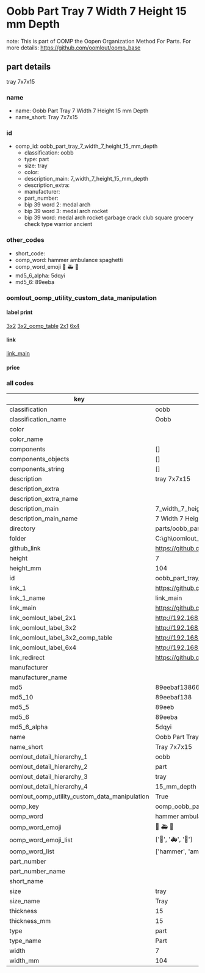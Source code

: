 # Oobb Part Tray 7 Width 7 Height 15 mm Depth  

note: This is part of OOMP the Oopen Organization Method For Parts. For more details: https://github.com/oomlout/oomp_base

##  part details
  



tray 7x7x15



### name
* name: Oobb Part Tray 7 Width 7 Height 15 mm Depth
* name_short: Tray 7x7x15 
### id
* oomp_id: oobb_part_tray_7_width_7_height_15_mm_depth
  * classification: oobb
  * type: part
  * size: tray
  * color: 
  * description_main: 7_width_7_height_15_mm_depth
  * description_extra: 
  * manufacturer: 
  * part_number: 
  * bip 39 word 2: medal arch
  * bip 39 word 3: medal arch rocket
  * bip 39 word: medal arch rocket garbage crack club square grocery check type warrior ancient

### other_codes
* short_code: 
* oomp_word: hammer ambulance spaghetti
* oomp_word_emoji :hammer: :ambulance: :spaghetti:
* md5_6_alpha: 5dqyi
* md5_6: 89eeba






### oomlout_oomp_utility_custom_data_manipulation
#### label print
[3x2](http://192.168.1.245:1112/?label=oomp%205dqyi)
[3x2_oomp_table](http://192.168.1.108:1112/?label=oomp%205dqyi)
[2x1](http://192.168.1.242:1112/?label=oomp%205dqyi)
[6x4](http://192.168.1.55:1112/?label=oomp%205dqyi)    

#### link

[link_main](https://github.com/oomlout/oomlout_oobb_version_4_generated_parts/tree/main/navigation_oomp/oobb/part/tray/7_width_7_height_15_mm_depth/part)                              

#### price







### all codes 
| key | value |  
| --- | --- |  
| classification | oobb |  
| classification_name | Oobb |  
| color |  |  
| color_name |  |  
| components | [] |  
| components_objects | [] |  
| components_string | [] |  
| description | tray 7x7x15 |  
| description_extra |  |  
| description_extra_name |  |  
| description_main | 7_width_7_height_15_mm_depth |  
| description_main_name | 7 Width 7 Height 15 mm Depth |  
| directory | parts/oobb_part_tray_7_width_7_height_15_mm_depth |  
| folder | C:\gh\oomlout_oobb_version_4_generated_parts\parts\oobb_part_tray_7_width_7_height_15_mm_depth |  
| github_link | https://github.com/oomlout/oomlout_oomp_part_src/tree/main/parts/oobb_part_tray_7_width_7_height_15_mm_depth |  
| height | 7 |  
| height_mm | 104 |  
| id | oobb_part_tray_7_width_7_height_15_mm_depth |  
| link_1 | https://github.com/oomlout/oomlout_oobb_version_4_generated_parts/tree/main/navigation_oomp/oobb/part/tray/7_width_7_height_15_mm_depth/part |  
| link_1_name | link_main |  
| link_main | https://github.com/oomlout/oomlout_oobb_version_4_generated_parts/tree/main/navigation_oomp/oobb/part/tray/7_width_7_height_15_mm_depth/part |  
| link_oomlout_label_2x1 | http://192.168.1.242:1112/?label=oomp%205dqyi |  
| link_oomlout_label_3x2 | http://192.168.1.245:1112/?label=oomp%205dqyi |  
| link_oomlout_label_3x2_oomp_table | http://192.168.1.108:1112/?label=oomp%205dqyi |  
| link_oomlout_label_6x4 | http://192.168.1.55:1112/?label=oomp%205dqyi |  
| link_redirect | https://github.com/oomlout/oomlout_oobb_version_4_generated_parts/tree/main/parts/oobb_tray_07_07_15 |  
| manufacturer |  |  
| manufacturer_name |  |  
| md5 | 89eebaf13866da6cb098e5f976c2c452 |  
| md5_10 | 89eebaf138 |  
| md5_5 | 89eeb |  
| md5_6 | 89eeba |  
| md5_6_alpha | 5dqyi |  
| name | Oobb Part Tray 7 Width 7 Height 15 mm Depth |  
| name_short | Tray 7x7x15  |  
| oomlout_detail_hierarchy_1 | oobb |  
| oomlout_detail_hierarchy_2 | part |  
| oomlout_detail_hierarchy_3 | tray |  
| oomlout_detail_hierarchy_4 | 15_mm_depth |  
| oomlout_oomp_utility_custom_data_manipulation | True |  
| oomp_key | oomp_oobb_part_tray_7_width_7_height_15_mm_depth |  
| oomp_word | hammer ambulance spaghetti |  
| oomp_word_emoji | :hammer: :ambulance: :spaghetti: |  
| oomp_word_emoji_list | [':hammer:', ':ambulance:', ':spaghetti:'] |  
| oomp_word_list | ['hammer', 'ambulance', 'spaghetti'] |  
| part_number |  |  
| part_number_name |  |  
| short_name |  |  
| size | tray |  
| size_name | Tray |  
| thickness | 15 |  
| thickness_mm | 15 |  
| type | part |  
| type_name | Part |  
| width | 7 |  
| width_mm | 104 |  
